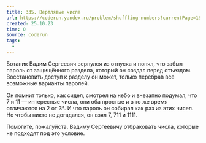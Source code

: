 ```yaml
---
title: 335. Вертлявые числа
url: https://coderun.yandex.ru/problem/shuffling-numbers?currentPage=1&pageSize=10&search=%D0%B2%D0%B5%D1%80%D1%82%D0%BB%D1%8F%D0%B2%D1%8B%D0%B5&rowNumber=1
created: 25.10.23
time: 0
source: coderun
tags:
  - 
---
```


Ботаник Вадим Сергеевич вернулся из отпуска и понял, что забыл пароль от защищённого раздела, который он создал перед отъездом. Восстановить доступ к разделу он может, только перебрав все возможные варианты паролей.

Он помнит только, как сидел, смотрел на небо и внезапно подумал, что 7 и 11 — интересные числа, они оба простые и в то же время отличаются на 2 от 3². И что пароль он собирал как раз из этих чисел. Но чтобы никто не догадался, он взял 7, 711 и 1111.

Помогите, пожалуйста, Вадиму Сергеевичу отбраковать числа, которые не подходят под это условие.